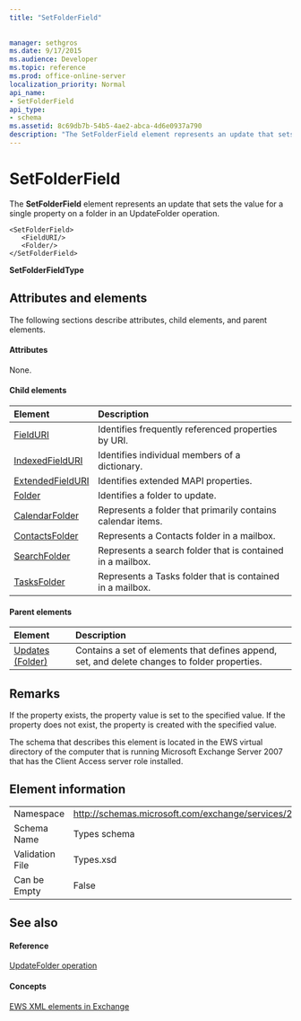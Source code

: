```yaml
---
title: "SetFolderField"
 
 
manager: sethgros
ms.date: 9/17/2015
ms.audience: Developer
ms.topic: reference
ms.prod: office-online-server
localization_priority: Normal
api_name:
- SetFolderField
api_type:
- schema
ms.assetid: 8c69db7b-54b5-4ae2-abca-4d6e0937a790
description: "The SetFolderField element represents an update that sets the value for a single property on a folder in an UpdateFolder operation."
---
```


# SetFolderField

The **SetFolderField** element represents an update that sets the value for a single property on a folder in an UpdateFolder operation. 
  
```
<SetFolderField>
   <FieldURI/>
   <Folder/>
</SetFolderField>
```

 **SetFolderFieldType**
## Attributes and elements

The following sections describe attributes, child elements, and parent elements.
  
#### Attributes

None.
  
#### Child elements

|**Element**|**Description**|
|:-----|:-----|
|[FieldURI](fielduri.md) <br/> |Identifies frequently referenced properties by URI.  <br/> |
|[IndexedFieldURI](indexedfielduri.md) <br/> |Identifies individual members of a dictionary.  <br/> |
|[ExtendedFieldURI](extendedfielduri.md) <br/> |Identifies extended MAPI properties.  <br/> |
|[Folder](folder.md) <br/> |Identifies a folder to update.  <br/> |
|[CalendarFolder](calendarfolder.md) <br/> |Represents a folder that primarily contains calendar items.  <br/> |
|[ContactsFolder](contactsfolder.md) <br/> |Represents a Contacts folder in a mailbox.  <br/> |
|[SearchFolder](searchfolder.md) <br/> |Represents a search folder that is contained in a mailbox.  <br/> |
|[TasksFolder](tasksfolder.md) <br/> |Represents a Tasks folder that is contained in a mailbox.  <br/> |
   
#### Parent elements

|**Element**|**Description**|
|:-----|:-----|
|[Updates (Folder)](updates-folder.md) <br/> |Contains a set of elements that defines append, set, and delete changes to folder properties.  <br/> |
   
## Remarks

If the property exists, the property value is set to the specified value. If the property does not exist, the property is created with the specified value.
  
The schema that describes this element is located in the EWS virtual directory of the computer that is running Microsoft Exchange Server 2007 that has the Client Access server role installed.
  
## Element information

|||
|:-----|:-----|
|Namespace  <br/> |http://schemas.microsoft.com/exchange/services/2006/types  <br/> |
|Schema Name  <br/> |Types schema  <br/> |
|Validation File  <br/> |Types.xsd  <br/> |
|Can be Empty  <br/> |False  <br/> |
   
## See also

#### Reference

[UpdateFolder operation](updatefolder-operation.md)
#### Concepts

[EWS XML elements in Exchange](ews-xml-elements-in-exchange.md)

